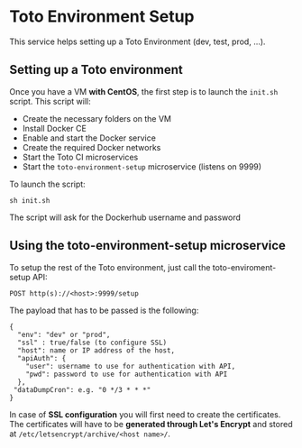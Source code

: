 # Toto Environment Setup

This service helps setting up a Toto Environment (dev, test, prod, ...).

## Setting up a Toto environment

Once you have a VM **with CentOS**, the first step is to launch the `init.sh` script.
This script will:
 * Create the necessary folders on the VM
 * Install Docker CE
 * Enable and start the Docker service
 * Create the required Docker networks
 * Start the Toto CI microservices
 * Start the `toto-environment-setup` microservice (listens on 9999)

To launch the script:

    sh init.sh

The script will ask for the Dockerhub username and password

## Using the toto-environment-setup microservice

To setup the rest of the Toto environment, just call the toto-enviroment-setup API:

    POST http(s)://<host>:9999/setup

The payload that has to be passed is the following:

    {
      "env": "dev" or "prod",
      "ssl" : true/false (to configure SSL)
      "host": name or IP address of the host,
      "apiAuth": {
        "user": username to use for authentication with API,
        "pwd": password to use for authentication with API
      },
     "dataDumpCron": e.g. "0 */3 * * *"
    }

In case of **SSL configuration** you will first need to create the certificates.
The certificates will have to be **generated through Let's Encrypt** and stored at `/etc/letsencrypt/archive/<host name>/`.

